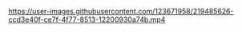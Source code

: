 

https://user-images.githubusercontent.com/123671958/219485626-ccd3e40f-ce7f-4f77-8513-12200930a74b.mp4

